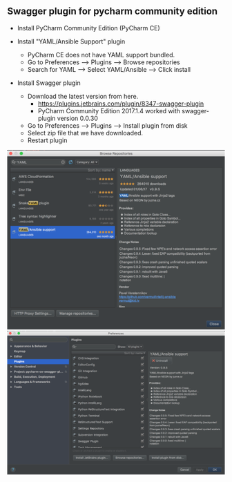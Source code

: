 ## Swagger plugin for pycharm community edition

* Install PyCharm Community Edition (PyCharm CE)

* Install "YAML/Ansible Support" plugin
    * PyCharm CE does not have YAML support bundled.
    * Go to Preferences --> Plugins --> Browse repositories 
    * Search for YAML --> Select YAML/Ansible --> Click install

* Install Swagger plugin
    * Download the latest version from here.
        * https://plugins.jetbrains.com/plugin/8347-swagger-plugin
        * PyCharm Community Edition 2017.1.4 worked with swagger-plugin version 0.0.30
    * Go to Preferences --> Plugins --> Install plugin from disk
    * Select zip file that we have downloaded.
    * Restart plugin
    
![](/imgs/install_yaml_ansible_support_plugin.png)
![](/imgs/plugins_browse_repositories.png)